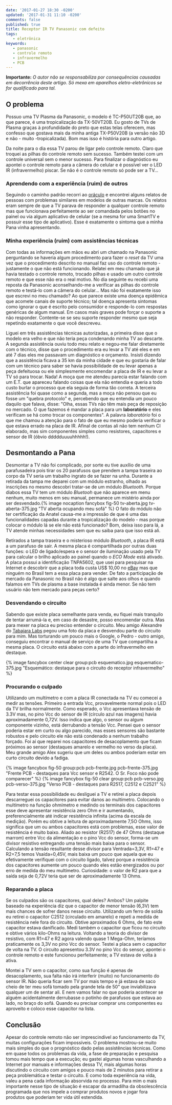 ```yaml
---
date: '2017-01-27 18:30 -0200'
updated: '2017-01-31 11:10 -0200'
comments: false 
published: true
title: Receptor IR TV Panasonic com defeito
tags:
   - eletrônica
keywords:
   - panasonic
   - controle remoto
   - infravermelho
   - PCB
---
```


**Importante:** _O autor não se responsabiliza por consequências causadas em decorrência deste artigo. Só mexa em aparelhos eletro-eletrônicos se for qualificado para tal._

## O problema ##

Possuo uma TV Plasma da Panasonic, o modelo é TC-P50UT20B que, ao que parece, é uma tropicalização da TX-50VT20B. Eu gosto de TVs de Plasma graças à profundidade do preto que estas telas oferecem, mas confesso que gostava mais da minha antiga TX-P50V20B (a versão não 3D e não - muito -tropicalizada). Bom mas isso é história para outro artigo.

Da noite para o dia essa TV parou de ligar pelo controle remoto. Claro que troquei as pilhas do controle remoto sem sucesso. Também testei com um controle universal sem o menor sucesso. Para finalizar o diagnóstico eu apontei o controle remoto para a câmera do celular e é possível ver o LED IR (infravermelho) piscar. Se não é o controle remoto só pode ser a TV...
<!-- more -->

### Aprendendo com a experiência (ruim) de outros ###

Seguindo o caminho padrão recorri ao [oráculo](https://www.google.com.br "Google") e encontrei alguns relatos de pessoas com problemas similares em modelos de outras marcas. Os relatos eram sempre de que a TV parava de responder a qualquer controle remoto mas que funcionava perfeitamente ao ser comandada pelos botões no painel ou via algum aplicativo de celular (se a mesma for uma SmartTV e possuir esse tipo de aplicativo). Esse é exatamente o sintoma que a minha Pana vinha apresentando.


### Minha experiência (ruim) com assistências técnicas ###

Com todas as informações em mãos eu abri um chamado na Panasonic perguntando se haveria algum procedimento para fazer o _reset_ da TV uma vez que o procedimento descrito no manual faz uso do controle remoto - justamente o que não está funcionando. Relatei em meu chamado que já havia testado o controle remoto, trocado pilhas e usado um outro controle remoto e que esse não era o real motivo. No dia seguinte eu recebi uma reposta da Panasonic aconselhando-me a verificar as pilhas do controle remoto e testá-lo com a câmera do celular... Mas não foi exatamente isso que escrevi no meu chamado? Ao que parece existe uma doença epidêmica que acomete canais de suporte técnico; tal doença apresenta sintomas como ignorar o que é escrito pelo consumidor e responde-lo com respostas genéricas de algum manual. Em casos mais graves pode forçar o suporte a não responder. Contente-se se seu suporte responder mesmo que seja repetindo exatamente o que você descreveu.

Liguei em três assistências técnicas autorizadas, a primeira disse que o modelo era velho e que não teria peça condenando minha TV ao descarte. A segunda assistência ouviu todo meu relato e negou-me falar diretamente com o técnico, disse que o procedimento era eu levar a TV até eles e em até 7 dias eles me passavam um diagnóstico e orçamento. Insisti dizendo que a assistência ficava a 35 km da minha cidade e que eu gostaria de falar com um técnico para saber se havia possibilidade de eu levar apenas a peça defeituosa ou ele simplesmente encomendar a placa de IR e eu levar a TV só para trocar. Nada! A moça que me atendeu parecia estar falando com um E.T. que apareceu falando coisas que ela não entendia e queria a todo custo burlar o processo que ela seguia de forma tão correta. A terceira assistência foi quase como a segunda, mas a moça não pensou que eu fosse um "quebra protocolo" e, percebendo que eu entendia um pouco daquilo que falava, disse: "Olha, essas TVs não têm mais peça de reposição no mercado. O que fazemos é mandar a placa para um __laboratório__ e eles verificam se há como trocar os componentes". A palavra _laboratório_ foi o que me chamou a atenção para o fato de que eu mesmo poderia verificar o que estava errado na placa de IR. Afinal de contas ali não tem nenhum CI elaborado, mas sim componentes simples como resistores, capacitores e sensor de IR (óbvio ddddduuuuhhhhh!).


## Desmontando a Pana ##

Desmontar a TV não foi complicado, por sorte eu tive auxílio de uma parafusadeira pois tirar os 20 parafusos que prendem a tampa traseira ao corpo da TV seria um trabalho ingrato de se fazer na unha. Durante a retirada da tampa me deparei com um módulo estranho, olhado as inscrições no mesmo descobri tratar-se de um módulo _Bluetooth_. Porque diabos essa TV tem um módulo _Bluetooh_ que não aparece em menu nenhum, muito menos em seu manual, permanece um mistério ainda por ser desvendado.{% image nocaption fancybox fig-50 tv-aberta.jpg tv-aberta-375.jpg "TV aberta ocupando meu sofá" %} O fato do módulo não ter certificação da Anatel causa-me a impressão de que é uma das funcionalidades capadas durante a tropicalização do modelo - mas porque colocar o módulo lá se ele não está funcionado? Bom, deixa isso para lá, a TV atende minhas necessidades sem que eu saiba para que isso está ali.

Retirados a tampa traseira e o misterioso módulo _Bluetooth_, a placa IR está a um parafuso de sair. A mesma placa é compartilhada por outras duas funções: o LED de ligado/espera e o sensor de iluminação usado pela TV para calcular o brilho aplicado ao painel quando o _ECO Mode_ está ativado. A placa possui a identificação TNPA5602, que usei para pesquisar na Internet e descobrir que a placa toda custa US$ 10,00 no [eBay](https://ebay.com "eBay") mas que ninguém no Brasil tem a essa placa para vender. De fato a participação de mercado da Panasonic no Brasil não é algo que salte aos olhos e quando falamos em TVs de plasma a base instalada é ainda menor. Se não tem usuário não tem mercado para peças certo?


### Desvendando o circuito ###

Sabendo que existe placa semelhante para venda, eu fiquei mais tranquilo de tentar arrumá-la e, em caso de desastre, posso encomendar outra. Mas para mexer na placa eu preciso entender o circuito. Meu amigo Alexandre do [Tabajara Labs](www.tabalabs.com.br/ "Tabajara") pegou uma foto da placa e desvendou parte do circuito para mim. Mas torturando um pouco mais o Google, o Pedro - outro amigo, conseguiu encontrar o manual de serviço de uma TV que compartilha a mesma placa. O circuito está abaixo com a parte do infravermelho em destaque.

<p></p>

{% image fancybox center clear group:pcb esquematico.jpg esquematico-375.jpg "Esquemático: destaque para o circuito do receptor infravermelho" %}


### Procurando o culpado ###

Utilizando um multímetro e com a placa IR conectada na TV eu comecei a medir as tensões. Primeiro a entrada Vcc, provavelmente normal pois o LED da TV brilha normalmente. Como esperado, o Vcc apresentava tensão de 3.3V mas, no pino Vcc do sensor de IR (círculo azul nas imagens) havia aproximadamente 0,72V. Isso indica que algo, o sensor ou algum componente vizinho, está derrubando a tensão Vcc. Pensei que o sensor poderia estar em curto ou algo parecido, mas esses sensores são bastante robustos e pelo circuito ele não está condenado a nenhum trabalho forçado. Foi aí que reparei nos capacitores de desacoplamento que ficam próximos ao sensor (destaques amarelo e vermelho no verso da placa). Meu grande amigo Alex sugeriu que um deles ou ambos poderiam estar em curto circuito devido a fadiga.

<p></p>

{% image fancybox fig-50 group:pcb pcb-frente.jpg pcb-frente-375.jpg "Frente PCB - destaques para Vcc sensor e R2542. O Sr. Foco não pode comparecer" %}
{% image fancybox fig-50 clear group:pcb pcb-verso.jpg pcb-verso-375.jpg "Verso PCB - destaques para R2517, C2512 e C2521" %}

Para testar essa possibilidade eu desliguei a TV e retirei a placa depois descarreguei os capacitores para evitar danos ao multímetro. Colocando o multímetro na função ohmímetro e medindo os terminais dos capacitores esse deve apresentar resistência zero Ohm e ir aumentando, preferencialmente até indicar resistência infinita (acima da escala de medição). Porém eu obtive a leitura de aproximadamente 7,5O Ohms, isso significa que um ou ambos capacitores está com problemas, esse valor de resistência é muito baixo. Aliado ao resistor (R2517) de 47 Ohms (destaque marrom) entre Vcc da alimentação e o pino Vcc do sensor, forma-se um divisor resistivo entregando uma tensão mais baixa para o sensor. Calculando a tensão resultante desse divisor para Ventrada=3,3V, R1=47 e R2=7,5 temos Vsaída=0,45V, mais baixa um pouco que aquela que eu efetivamente verifiquei com o circuito ligado, talvez porque a resistência dos capacitores aumente um pouco quando eles estão energizados ou por erro de medida do meu multímetro. Curiosidade: o valor de R2 para que a saída seja de 0,72V teria que ser de aproximadamente 13 Ohms.


### Reparando a placa ###

Se os culpados são os capacitores, qual deles? Ambos? Um palpite baseado na experiência diz que o capacitor de menor tensão (6,3V) tem mais chances de sofrer danos nesse circuito. Utilizando um ferro de solda eu retirei o capacitor C2512 (circulado em amarelo) e repeti a medida de resistência nele fora do circuito. Obtive aproximados 6 Ohms, de fato este capacitor estava danificado. Medi também o capacitor que ficou no circuito e obtive vários kilo-Ohms na leitura. Voltando a teoria do divisor de resistivo, com R1=47 e R2 agora valendo quase 1 Mega-Ohm, teríamos praticamente os 3,3V no pino Vcc do sensor. Testei a placa sem o capacitor de volta na TV. O circuito apresentou 3.3V no pino Vcc do sensor, apontei o controle remoto e este funcionou perfeitamente; a TV estava de volta à ativa.

Montei a TV sem o capacitor, como sua função é apenas de desacoplamento, sua falta não irá interferir (muito) no funcionamento do sensor IR. Não queria ficar sem TV por mais tempo e já estava de saco cheio de ter meu sofá tomado pela grande tela de 50" que inviabilizava qualquer um de sentar ali. E nem vamos falar no que poderia acontecer se alguém acidentalmente derrubasse o potinho de parafusos que estava ao lado, no braço do sofá. Quando eu precisar comprar uns componentes eu aproveito e coloco esse capacitor na lista.


## Conclusão ##

Apesar do controle remoto não ser imprescindível ao funcionamento da TV, muitas configurações ficam impossíveis. O problema mostrou-se muito mais simples do que o prognóstico dado pelas assistências técnicas. Como em quase todos os problemas da vida, a fase de preparação e pesquisa tomou mais tempo que a execução; eu gastei algumas horas vasculhando a Internet por manuais e informações dessa TV, mais algumas horas discutindo o circuito com amigos e pouco mais de 2 minutos para retirar a peça problemática e testar o circuito. E como toda experiência na vida, valeu a pena cada informação absorvida no processo. Para mim o mais importante nesse tipo de situação é escapar da armadilha da obsolescência programada que nos impele a comprar produtos novos e jogar fora produtos que poderiam ter vida útil estendida.

